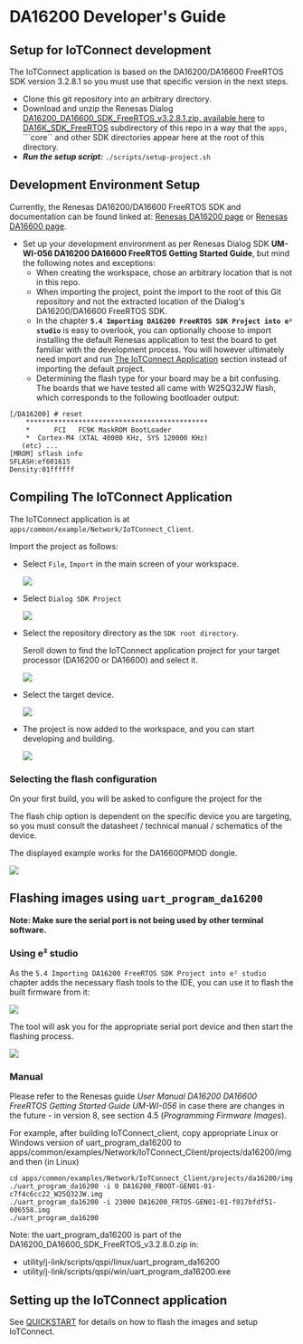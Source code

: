 # DA16200 Developer's Guide

## Setup for IoTConnect development

The IoTConnect application is based on the DA16200/DA16600 FreeRTOS SDK version 3.2.8.1 
so you must use that specific version in the next steps.

* Clone this git repository into an arbitrary directory.
* Download and unzip the Renesas Dialog [DA16200_DA16600_SDK_FreeRTOS_v3.2.8.1.zip, available here](https://www.renesas.com/us/en/document/sws/da16200-da16600-freertos-sdk-v3281?language=en&r=1600096) 
to [DA16K_SDK_FreeRTOS](/DA16K_SDK_FreeRTOS) subdirectory of this repo in a way that the ```apps```, ```core`` 
and other SDK directories appear here at the root of this directory.
* ***Run the setup script:*** `./scripts/setup-project.sh`

## Development Environment Setup

Currently, the Renesas DA16200/DA16600 FreeRTOS SDK and documentation can be found linked at:
[Renesas DA16200 page](https://www.renesas.com/us/en/products/wireless-connectivity/wi-fi/low-power-wi-fi/da16200mod-devkt-da16200-ultra-low-power-wi-fi-modules-development-kit?gclid=EAIaIQobChMIxKyz4qHcgAMV1oFQBh3eWQsQEAAYASAAEgLqnvD_BwE#document)
or
[Renesas DA16600 page](https://www.renesas.com/eu/en/products/wireless-connectivity/wi-fi/low-power-wi-fi/da16600mod-devkt-da16600-ultra-low-power-wi-fi-bluetooth-low-energy-modules-development-kit#document).

* Set up your development environment as per Renesas Dialog SDK **UM-WI-056 DA16200 DA16600 FreeRTOS Getting Started Guide**,
but mind the following notes and exceptions:
  * When creating the workspace, chose an arbitrary location that is not in this repo.
  * When importing the project, point the import to the root of this Git repository and not the extracted location of the
      Dialog's DA16200/DA16600 FreeRTOS SDK.
  * In the chapter **`5.4 Importing DA16200 FreeRTOS SDK Project into e² studio`** is easy to overlook, 
      you can optionally choose to import installing the default Renesas application to test the board
      to get familiar with the development process.
      You will however ultimately need import and run [The IoTConnect Application](#compiling-the-iotconnect-application) section
      instead of importing the default project.
  * Determining the flash type for your board may be a bit confusing. 
      The boards that we have tested all came with W25Q32JW flash, which corresponds to the following
      bootloader output:
```
[/DA16200] # reset
	*********************************************
	*      FCI   FC9K MaskROM BootLoader
	*  Cortex-M4 (XTAL 40000 KHz, SYS 120000 KHz)
   (etc) ... 
[MROM] sflash info
SFLASH:ef601615
Density:01ffffff
```

## Compiling The IoTConnect Application

The IoTConnect application is at `apps/common/example/Network/IoTConnect_Client`.

Import the project as follows:

* Select `File`, `Import` in the main screen of your workspace.

    ![](assets/ide1.png)

* Select `Dialog SDK Project`

    ![](assets/ide2.png)

* Select the repository directory as the `SDK root directory`.

    Seroll down to find the IoTConnect application project for your target processor (DA16200 or DA16600) and select it.

    ![](assets/ide3.png)

* Select the target device.

    ![](assets/ide4.png)

* The project is now added to the workspace, and you can start developing and building.

    ![](assets/ide5.png)

### Selecting the flash configuration

On your first build, you will be asked to configure the project for the 

The flash chip option is dependent on the specific device you are targeting, so you must consult the datasheet / technical manual / schematics of the device.

The displayed example works for the DA16600PMOD dongle.

![](assets/ide6.png)

## Flashing images using `uart_program_da16200`

**Note: Make sure the serial port is not being used by other terminal software.**

### Using e² studio

As the `5.4 Importing DA16200 FreeRTOS SDK Project into e² studio` chapter adds the necessary flash tools to the IDE, you can use it to flash the built firmware from it:

![](assets/ideflash1.png)

The tool will ask you for the appropriate serial port device and then start the flashing process.

![](assets/ideflash2.png)

### Manual

Please refer to the Renesas guide *User Manual DA16200 DA16600 FreeRTOS Getting Started Guide UM-WI-056* in case there are changes in the future - in version 8, see section 4.5 (*Programming Firmware Images*).

For example, after building IoTConnect_client, copy appropriate Linux or Windows version of uart_program_da16200 to apps/common/examples/Network/IoTConnect_Client/projects/da16200/img and then (in Linux)

```
cd apps/common/examples/Network/IoTConnect_Client/projects/da16200/img
./uart_program_da16200 -i 0 DA16200_FBOOT-GEN01-01-c7f4c6cc22_W25Q32JW.img
./uart_program_da16200 -i 23000 DA16200_FRTOS-GEN01-01-f017bfdf51-006558.img
./uart_program_da16200
```

Note: the uart_program_da16200 is part of the DA16200_DA16600_SDK_FreeRTOS_v3.2.8.0.zip in:
- utility/j-link/scripts/qspi/linux/uart_program_da16200
- utility/j-link/scripts/qspi/win/uart_program_da16200.exe

## Setting up the IoTConnect application

See [QUICKSTART](./QUICKSTART.md) for details on how to flash the images and setup IoTConnect.

